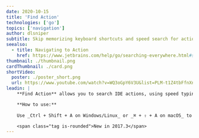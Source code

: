 ```yaml
---
date: 2020-10-15
title: 'Find Action'
technologies: ['go']
topics: ['navigation']
author: dlsniper
subtitle: Skip memorizing keyboard shortcuts and speed search for actions instead.
seealso:
  - title: Navigating to Action
    href: https://www.jetbrains.com/help/go/searching-everywhere.html#search_actions
thumbnail: ./thumbnail.png
cardThumbnail: ./card.png
shortVideo:
  poster: ./poster_short.png
  url: https://www.youtube.com/watch?v=WQ3oGpY6V3U&list=PLM-t1Z4tbFfnXnghmtk6WVz10_pivOw25&index=2&t=0s
leadin: |
    **Find Action** allows you to search IDE actions, using speed typing. This way you can stop memorizing all the shortcuts and focus on what matters.

    **How to use:**
    
    Use _Ctrl + Shift + A on Windows/Linux_ or _⌘ + ⇧ + A on macOS_ to invoke the **Find Action**.

    <span class="tag is-rounded">New in 2017.3</span>
---
```

